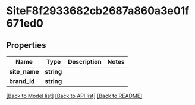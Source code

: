 # SiteF8f2933682cb2687a860a3e01f671ed0

## Properties
Name | Type | Description | Notes
------------ | ------------- | ------------- | -------------
**site_name** | **string** |  | 
**brand_id** | **string** |  | 

[[Back to Model list]](../../README.md#documentation-for-models) [[Back to API list]](../../README.md#documentation-for-api-endpoints) [[Back to README]](../../README.md)

